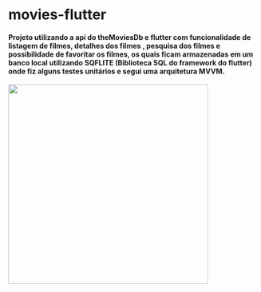 # movies-flutter

#### Projeto utilizando a api do theMoviesDb e flutter com funcionalidade de listagem de filmes, detalhes dos filmes , pesquisa dos filmes e possibilidade de favoritar os filmes, os quais ficam armazenadas em um banco local utilizando SQFLITE (Biblioteca SQL do framework do flutter) onde fiz alguns testes unitários e segui uma arquitetura MVVM.

<img src= "image.png" height = "400"/>
